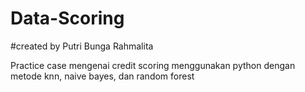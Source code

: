 # Data-Scoring

#created by Putri Bunga Rahmalita

Practice case mengenai credit scoring menggunakan python dengan metode knn, naive bayes, dan random forest
